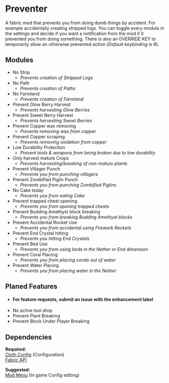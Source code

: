 # Preventer

A fabric mod that prevents you from doing dumb things by accident.
For example accidentally creating stripped logs.
You can toggle every module in the settings and decide if 
you want a notification from the mod if it prevented you from doing something.
There is also an OVERRIDE KEY to temporarily allow an otherwise prevented action (_Default keybinding is R_).

## **Modules**
- No Strip
  - _Prevents creation of Stripped Logs_
- No Path
  - _Prevents creation of Paths_
- No Farmland
  - _Prevents creation of Farmland_
- Prevent Glow Berry Harvest
  - _Prevents harvesting Glow Berries_
- Prevent Sweet Berry Harvest
  - _Prevents harvesting Sweet Berries_
- Prevent Copper wax removing
  - _Prevents removing wax from copper_
- Prevent Copper scraping
  - _Prevents removing oxidation from copper_
- Low Durability Protection
  - _Prevent tools & weapons from being broken due to low durability_
- Only harvest mature Crops
  - _Prevents harvesting/breaking of non-mature plants_
- Prevent Villager Punch
  - _Prevents you from punching villagers_
- Prevent Zombified Piglin Punch
  - _Prevents you from punching Zombified Piglins_
- No Cake today
  - _Prevents you from eating Cake_
- Prevent trapped chest opening
  - _Prevents you from opening trapped chests_
- Prevent Budding Amethyst block breaking
  - _Prevents you from breaking Budding Amethyst blocks_
- Prevent Accidental Rocket Use
  - _Prevents you from accidental using Firework Rockets_
- Prevent End Crystal hitting
  - _Prevents you hitting End Crystals_
- Prevent Bed Use
  - _Prevents you from using beds in the Nether or End dimension_
- Prevent Coral Placing
  - _Prevents you from placing corals out of water_
- Prevent Water Placing
  - _Prevents you from placing water in the Nether_

## Planed Features
- #### For feature requests, submit an issue with the enhancement label
- No active tool drop
- Prevent Plant Breaking
- Prevent Block Under Player Breaking


## Dependencies
**Required:**  
[Cloth Config](https://github.com/shedaniel/cloth-config) (Configuration)  
[Fabric API](https://github.com/FabricMC/fabric)

**Suggested:**  
[Mod Menu](https://github.com/TerraformersMC/ModMenu) (In game Config editing)
